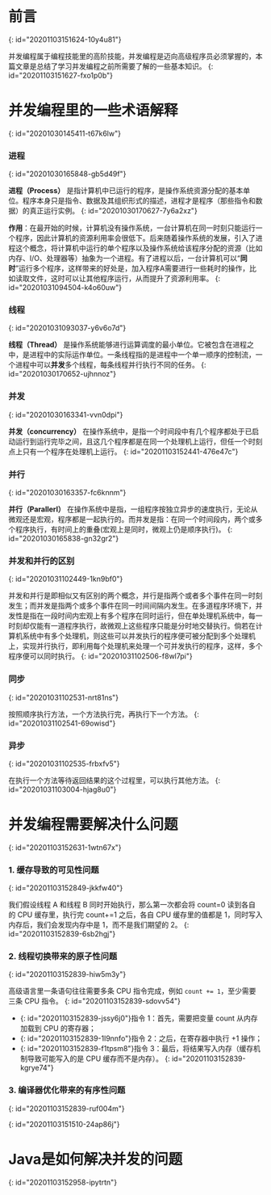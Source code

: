 # 前言
{: id="20201103151624-10y4u81"}

并发编程属于编程技能里的高阶技能，并发编程是迈向高级程序员必须掌握的，本篇文章是总结了学习并发编程之前所需要了解的一些基本知识。
{: id="20201103151627-fxo1p0b"}

# 并发编程里的一些术语解释
{: id="20201030145411-t67k6lw"}

### 进程
{: id="20201030165848-gb5d49f"}

**进程（Process）** 是指计算机中已运行的程序，是操作系统资源分配的基本单位。程序本身只是指令、数据及其组织形式的描述，进程才是程序（那些指令和数据）的真正运行实例。
{: id="20201030170627-7y6a2xz"}

**作用**：在最开始的时候，计算机没有操作系统，一台计算机在同一时刻只能运行一个程序，因此计算机的资源利用率会很低下。后来随着操作系统的发展，引入了进程这个概念，将计算机中运行的单个程序以及操作系统给该程序分配的资源（比如内存、I/O、处理器等）抽象为一个进程。有了进程以后，一台计算机可以“**同时**”运行多个程序，这样带来的好处是，加入程序A需要进行一些耗时的操作，比如读取文件，这时可以让其他程序运行，从而提升了资源利用率。
{: id="20201031094504-k4o60uw"}

### 线程
{: id="20201031093037-y6v6o7d"}

**线程（Thread）** 是操作系统能够进行运算调度的最小单位。它被包含在进程之中，是进程中的实际运作单位。一条线程指的是进程中一个单一顺序的控制流，一个进程中可以**并发**多个线程，每条线程并行执行不同的任务。
{: id="20201030170652-ujhnnoz"}

### 并发
{: id="20201030163341-vvn0dpi"}

**并发（concurrency）** 在操作系统中，是指一个时间段中有几个程序都处于已启动运行到运行完毕之间，且这几个程序都是在同一个处理机上运行，但任一个时刻点上只有一个程序在处理机上运行。
{: id="20201103152441-476e47c"}

### 并行
{: id="20201030163357-fc6knnm"}

**并行（Parallerl）** 在操作系统中是指，一组程序按独立异步的速度执行，无论从微观还是宏观，程序都是一起执行的。而并发是指：在同一个时间段内，两个或多个程序执行，有时间上的重叠(宏观上是同时，微观上仍是顺序执行)。
{: id="20201030165838-gn32gr2"}

### 并发和并行的区别
{: id="20201031102449-1kn9bf0"}

并发和并行是即相似又有区别的两个概念，并行是指两个或者多个事件在同一时刻发生；而并发是指两个或多个事件在同一时间间隔内发生。在多道程序环境下，并发性是指在一段时间内宏观上有多个程序在同时运行，但在单处理机系统中，每一时刻却仅能有一道程序执行，故微观上这些程序只能是分时地交替执行。倘若在计算机系统中有多个处理机，则这些可以并发执行的程序便可被分配到多个处理机上，实现并行执行，即利用每个处理机来处理一个可并发执行的程序，这样，多个程序便可以同时执行。
{: id="20201031102506-f8wl7pi"}

### 同步
{: id="20201031102531-nrt81ns"}

按照顺序执行方法，一个方法执行完，再执行下一个方法。
{: id="20201031102541-69owisd"}

### 异步
{: id="20201031102535-frbxfv5"}

在执行一个方法等待返回结果的这个过程里，可以执行其他方法。
{: id="20201031103004-hjag8u0"}

# 并发编程需要解决什么问题
{: id="20201103152631-1wtn67x"}

### 1. 缓存导致的可见性问题
{: id="20201103152849-jkkfw40"}

我们假设线程 A 和线程 B 同时开始执行，那么第一次都会将 count=0 读到各自的 CPU 缓存里，执行完 count+=1 之后，各自 CPU 缓存里的值都是 1，同时写入内存后，我们会发现内存中是 1，而不是我们期望的 2。
{: id="20201103152839-6sb2hgj"}

### 2. 线程切换带来的原子性问题
{: id="20201103152839-hiw5m3y"}

高级语言里一条语句往往需要多条 CPU 指令完成，例如 `count += 1`，至少需要三条 CPU 指令。
{: id="20201103152839-sdovv54"}

- {: id="20201103152839-jssy6j0"}指令 1：首先，需要把变量 count 从内存加载到 CPU 的寄存器；
- {: id="20201103152839-1l9nnfo"}指令 2：之后，在寄存器中执行 +1 操作；
- {: id="20201103152839-f1tpsm8"}指令 3：最后，将结果写入内存（缓存机制导致可能写入的是 CPU 缓存而不是内存）。
{: id="20201103152839-kgrye74"}

### 3. 编译器优化带来的有序性问题
{: id="20201103152839-ruf004m"}

{: id="20201103151510-24ap86j"}

# Java是如何解决并发的问题
{: id="20201103152958-ipytrtn"}
